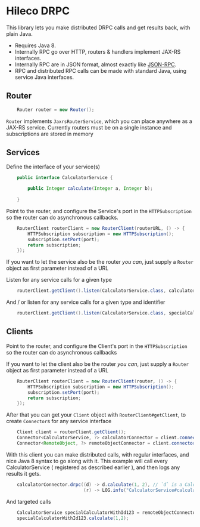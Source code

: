 # Hileco DRPC

This library lets you make distributed DRPC calls and get results back, with plain Java.

- Requires Java 8.
- Internally RPC go over HTTP, routers & handlers implement JAX-RS interfaces.
- Internally RPC are in JSON format, almost exactly like [JSON-RPC](http://en.wikipedia.org/wiki/JSON-RPC).
- RPC and distributed RPC calls can be made with standard Java, using service Java interfaces.

## Router

```java
    Router router = new Router();
```

`Router` implements `JaxrsRouterService`, which you can place anywhere as a JAX-RS service. Currently routers must be on a single instance and subscriptions are stored in memory

## Services

Define the interface of your service(s)

```java
    public interface CalculatorService {

        public Integer calculate(Integer a, Integer b);
    
    }
```

Point to the router, and configure the Service's port in the `HTTPSubscription` so the router can do asynchronous callbacks.

```java
    RouterClient routerClient = new RouterClient(routerURL, () -> {
        HTTPSubscription subscription = new HTTPSubscription();
        subscription.setPort(port);
        return subscription;
    });
```

If you want to let the service also be the router _you can_, just supply a `Router` object as first parameter instead of a URL

Listen for any service calls for a given type

```java
    routerClient.getClient().listen(CalculatorService.class, calculatorServiceImpl);
```

And / or listen for any service calls for a given type and identifier

```java
    routerClient.getClient().listen(CalculatorService.class, specialCalculatorWithId123, 123);
```

## Clients

Point to the router, and configure the Client's port in the `HTTPSubscription` so the router can do asynchronous callbacks

If you want to let the client also be the router _you can_, just supply a `Router` object as first parameter instead of a URL

```java
    RouterClient routerClient = new RouterClient(router, () -> {
        HTTPSubscription subscription = new HTTPSubscription();
        subscription.setPort(port);
        return subscription;
    });
```

After that you can get your `Client` object with  `RouterClient#getClient`, to create `Connector`s for any service interface

```java
    Client client = routerClient.getClient();
    Connector<CalculatorService, ?> calculatorConnector = client.connector(CalculatorService.class);
    Connector<RemoteObject, ?> remoteObjectConnector = client.connector(RemoteObject.class);
```

With this client you can make distributed calls, with regular interfaces, and nice Java 8 syntax to go along with it. This example will call every CalculatorService ( registered as described earlier ), and then logs any results it gets.

```java
    calculatorConnector.drpc((d) -> d.calculate(1, 2), // `d` is a CalculatorService instance on which you must make 1 call
                             (r) -> LOG.info("CalculatorService#calculate(1,2) = {}", r));
```

And targeted calls

```java
    CalculatorService specialCalculatorWithId123 = remoteObjectConnector.connect(123);
    specialCalculatorWithId123.calculate(1,2);
```
